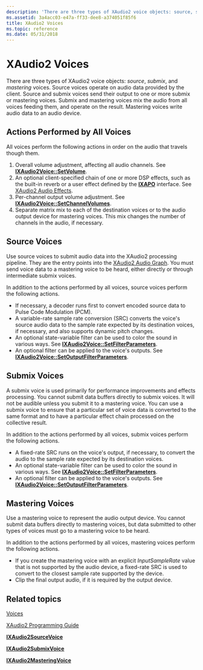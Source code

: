```yaml
---
description: 'There are three types of XAudio2 voice objects: source, submix, and mastering voices.'
ms.assetid: 3a4acc03-e47a-ff33-dee8-a374051f85f6
title: XAudio2 Voices
ms.topic: reference
ms.date: 05/31/2018
---
```


# XAudio2 Voices

There are three types of XAudio2 voice objects: *source*, *submix*, and *mastering* voices. Source voices operate on audio data provided by the client. Source and submix voices send their output to one or more submix or mastering voices. Submix and mastering voices mix the audio from all voices feeding them, and operate on the result. Mastering voices write audio data to an audio device.

## Actions Performed by All Voices

All voices perform the following actions in order on the audio that travels though them.

1.  Overall volume adjustment, affecting all audio channels. See [**IXAudio2Voice::SetVolume**](/windows/win32/api/xaudio2/nf-xaudio2-ixaudio2voice-setvolume).
2.  An optional client-specified chain of one or more DSP effects, such as the built-in reverb or a user effect defined by the [**IXAPO**](/windows/desktop/api/XAPO/nn-xapo-ixapo) interface. See [XAudio2 Audio Effects](xaudio2-audio-effects.md).
3.  Per-channel output volume adjustment. See [**IXAudio2Voice::SetChannelVolumes**](/windows/win32/api/xaudio2/nf-xaudio2-ixaudio2voice-setchannelvolumes).
4.  Separate matrix mix to each of the destination voices or to the audio output device for mastering voices. This mix changes the number of channels in the audio, if necessary.

## Source Voices

Use source voices to submit audio data into the XAudio2 processing pipeline. They are the entry points into the [XAudio2 Audio Graph](xaudio2-audio-graph.md). You must send voice data to a mastering voice to be heard, either directly or through intermediate submix voices.

In addition to the actions performed by all voices, source voices perform the following actions.

-   If necessary, a decoder runs first to convert encoded source data to Pulse Code Modulation (PCM).
-   A variable-rate sample rate conversion (SRC) converts the voice's source audio data to the sample rate expected by its destination voices, if necessary, and also supports dynamic pitch changes.
-   An optional state-variable filter can be used to color the sound in various ways. See [**IXAudio2Voice::SetFilterParameters**](/windows/win32/api/xaudio2/nf-xaudio2-ixaudio2voice-setfilterparameters).
-   An optional filter can be applied to the voice's outputs. See [**IXAudio2Voice::SetOutputFilterParameters**](/windows/win32/api/xaudio2/nf-xaudio2-ixaudio2voice-setoutputfilterparameters).

## Submix Voices

A submix voice is used primarily for performance improvements and effects processing. You cannot submit data buffers directly to submix voices. It will not be audible unless you submit it to a mastering voice. You can use a submix voice to ensure that a particular set of voice data is converted to the same format and to have a particular effect chain processed on the collective result.

In addition to the actions performed by all voices, submix voices perform the following actions.

-   A fixed-rate SRC runs on the voice's output, if necessary, to convert the audio to the sample rate expected by its destination voices.
-   An optional state-variable filter can be used to color the sound in various ways. See [**IXAudio2Voice::SetFilterParameters**](/windows/win32/api/xaudio2/nf-xaudio2-ixaudio2voice-setfilterparameters).
-   An optional filter can be applied to the voice's outputs. See [**IXAudio2Voice::SetOutputFilterParameters**](/windows/win32/api/xaudio2/nf-xaudio2-ixaudio2voice-setoutputfilterparameters).

## Mastering Voices

Use a mastering voice to represent the audio output device. You cannot submit data buffers directly to mastering voices, but data submitted to other types of voices must go to a mastering voice to be heard.

In addition to the actions performed by all voices, mastering voices perform the following actions.

-   If you create the mastering voice with an explicit *InputSampleRate* value that is not supported by the audio device, a fixed-rate SRC is used to convert to the closest sample rate supported by the device.
-   Clip the final output audio, if it is required by the output device.

## Related topics

<dl> <dt>

[Voices](voices.md)
</dt> <dt>

[XAudio2 Programming Guide](programming-guide.md)
</dt> <dt>

[**IXAudio2SourceVoice**](/windows/desktop/api/xaudio2/nn-xaudio2-ixaudio2sourcevoice)
</dt> <dt>

[**IXAudio2SubmixVoice**](/windows/desktop/api/xaudio2/nn-xaudio2-ixaudio2submixvoice)
</dt> <dt>

[**IXAudio2MasteringVoice**](/windows/desktop/api/xaudio2/nn-xaudio2-ixaudio2masteringvoice)
</dt> </dl>

 

 
